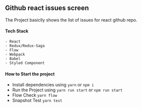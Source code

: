 ## Github react issues screen

The Project basiclly shows the list of issues for react github repo.

#### Tech Stack

    - React
    - Redux/Redux-Saga
    - Flow
    - Webpack
    - Babel
    - Styled Component

#### How to Start the project

- Install dependencies using `yarn` or `npm i`
- Run the Project using `yarn run start` or `npm run start`
- Flow Check `yarn flow`
- Snapshot Test `yarn test`
